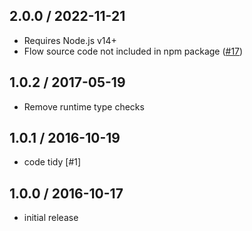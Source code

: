 2.0.0 / 2022-11-21
------------------

- Requires Node.js v14+
- Flow source code not included in npm package ([#17](https://github.com/exodusmovement/secure-container/pull/17))

1.0.2 / 2017-05-19
------------------
- Remove runtime type checks

1.0.1 / 2016-10-19
------------------
- code tidy [#1]

1.0.0 / 2016-10-17
------------------
- initial release
